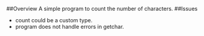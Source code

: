 ##Overview
A simple program to count the number of characters.
##Issues
- count could be a custom type.
- program does not handle errors in getchar.

